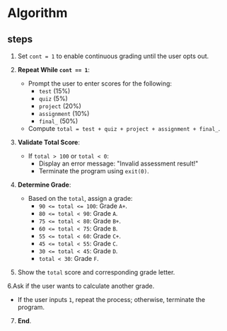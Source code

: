 # Algorithm 
## steps

1. Set `cont = 1` to enable continuous grading until the user opts out.

2. **Repeat While `cont == 1`**:
     - Prompt the user to enter scores for the following:
       - `test` (15%)
       - `quiz` (5%)
       - `project` (20%)
       - `assignment` (10%)
       - `final_` (50%)
     - Compute `total = test + quiz + project + assignment + final_`.

3. **Validate Total Score**:
   - If `total > 100` or `total < 0`:
     - Display an error message: "Invalid assessment result!"
     - Terminate the program using `exit(0)`.

4. **Determine Grade**:
   - Based on the `total`, assign a grade:
     - `90 <= total <= 100`: Grade `A+`.
     - `80 <= total < 90`: Grade `A`.
     - `75 <= total < 80`: Grade `B+`.
     - `60 <= total < 75`: Grade `B`.
     - `55 <= total < 60`: Grade `C+`.
     - `45 <= total < 55`: Grade `C`.
     - `30 <= total < 45`: Grade `D`.
     - `total < 30`: Grade `F`.

5. Show the `total` score and corresponding grade letter.

6.Ask if the user wants to calculate another grade.
   - If the user inputs `1`, repeat the process; otherwise, terminate the program.

7. **End**.
